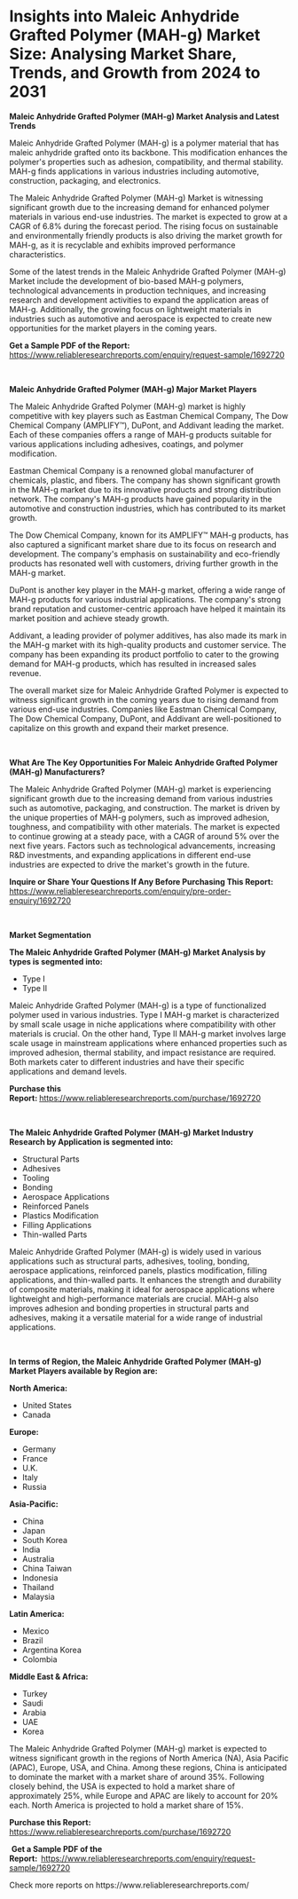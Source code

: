 <p><h1>Insights into Maleic Anhydride Grafted Polymer (MAH-g) Market Size: Analysing Market Share, Trends, and Growth from 2024 to 2031</h1></p><p><strong>Maleic Anhydride Grafted Polymer (MAH-g) Market Analysis and Latest Trends</strong></p>
<p><p>Maleic Anhydride Grafted Polymer (MAH-g) is a polymer material that has maleic anhydride grafted onto its backbone. This modification enhances the polymer's properties such as adhesion, compatibility, and thermal stability. MAH-g finds applications in various industries including automotive, construction, packaging, and electronics.</p><p>The Maleic Anhydride Grafted Polymer (MAH-g) Market is witnessing significant growth due to the increasing demand for enhanced polymer materials in various end-use industries. The market is expected to grow at a CAGR of 6.8% during the forecast period. The rising focus on sustainable and environmentally friendly products is also driving the market growth for MAH-g, as it is recyclable and exhibits improved performance characteristics.</p><p>Some of the latest trends in the Maleic Anhydride Grafted Polymer (MAH-g) Market include the development of bio-based MAH-g polymers, technological advancements in production techniques, and increasing research and development activities to expand the application areas of MAH-g. Additionally, the growing focus on lightweight materials in industries such as automotive and aerospace is expected to create new opportunities for the market players in the coming years.</p></p>
<p><strong>Get a Sample PDF of the Report:&nbsp;</strong> <a href="https://www.reliableresearchreports.com/enquiry/request-sample/1692720">https://www.reliableresearchreports.com/enquiry/request-sample/1692720</a></p>
<p>&nbsp;</p>
<p><strong>Maleic Anhydride Grafted Polymer (MAH-g) Major Market Players</strong></p>
<p><p>The Maleic Anhydride Grafted Polymer (MAH-g) market is highly competitive with key players such as Eastman Chemical Company, The Dow Chemical Company (AMPLIFY™), DuPont, and Addivant leading the market. Each of these companies offers a range of MAH-g products suitable for various applications including adhesives, coatings, and polymer modification.</p><p>Eastman Chemical Company is a renowned global manufacturer of chemicals, plastic, and fibers. The company has shown significant growth in the MAH-g market due to its innovative products and strong distribution network. The company's MAH-g products have gained popularity in the automotive and construction industries, which has contributed to its market growth.</p><p>The Dow Chemical Company, known for its AMPLIFY™ MAH-g products, has also captured a significant market share due to its focus on research and development. The company's emphasis on sustainability and eco-friendly products has resonated well with customers, driving further growth in the MAH-g market.</p><p>DuPont is another key player in the MAH-g market, offering a wide range of MAH-g products for various industrial applications. The company's strong brand reputation and customer-centric approach have helped it maintain its market position and achieve steady growth.</p><p>Addivant, a leading provider of polymer additives, has also made its mark in the MAH-g market with its high-quality products and customer service. The company has been expanding its product portfolio to cater to the growing demand for MAH-g products, which has resulted in increased sales revenue.</p><p>The overall market size for Maleic Anhydride Grafted Polymer is expected to witness significant growth in the coming years due to rising demand from various end-use industries. Companies like Eastman Chemical Company, The Dow Chemical Company, DuPont, and Addivant are well-positioned to capitalize on this growth and expand their market presence.</p></p>
<p>&nbsp;</p>
<p><strong>What Are The Key Opportunities For Maleic Anhydride Grafted Polymer (MAH-g) Manufacturers?</strong></p>
<p><p>The Maleic Anhydride Grafted Polymer (MAH-g) market is experiencing significant growth due to the increasing demand from various industries such as automotive, packaging, and construction. The market is driven by the unique properties of MAH-g polymers, such as improved adhesion, toughness, and compatibility with other materials. The market is expected to continue growing at a steady pace, with a CAGR of around 5% over the next five years. Factors such as technological advancements, increasing R&D investments, and expanding applications in different end-use industries are expected to drive the market's growth in the future.</p></p>
<p><strong>Inquire or Share Your Questions If Any Before Purchasing This Report:</strong> <a href="https://www.reliableresearchreports.com/enquiry/pre-order-enquiry/1692720">https://www.reliableresearchreports.com/enquiry/pre-order-enquiry/1692720</a></p>
<p>&nbsp;</p>
<p><strong>Market Segmentation</strong></p>
<p><strong>The Maleic Anhydride Grafted Polymer (MAH-g) Market Analysis by types is segmented into:</strong></p>
<p><ul><li>Type I</li><li>Type II</li></ul></p>
<p><p>Maleic Anhydride Grafted Polymer (MAH-g) is a type of functionalized polymer used in various industries. Type I MAH-g market is characterized by small scale usage in niche applications where compatibility with other materials is crucial. On the other hand, Type II MAH-g market involves large scale usage in mainstream applications where enhanced properties such as improved adhesion, thermal stability, and impact resistance are required. Both markets cater to different industries and have their specific applications and demand levels.</p></p>
<p><strong>Purchase this Report:&nbsp;</strong><a href="https://www.reliableresearchreports.com/purchase/1692720">https://www.reliableresearchreports.com/purchase/1692720</a></p>
<p>&nbsp;</p>
<p><strong>The Maleic Anhydride Grafted Polymer (MAH-g) Market Industry Research by Application is segmented into:</strong></p>
<p><ul><li>Structural Parts</li><li>Adhesives</li><li>Tooling</li><li>Bonding</li><li>Aerospace Applications</li><li>Reinforced Panels</li><li>Plastics Modification</li><li>Filling Applications</li><li>Thin-walled Parts</li></ul></p>
<p><p>Maleic Anhydride Grafted Polymer (MAH-g) is widely used in various applications such as structural parts, adhesives, tooling, bonding, aerospace applications, reinforced panels, plastics modification, filling applications, and thin-walled parts. It enhances the strength and durability of composite materials, making it ideal for aerospace applications where lightweight and high-performance materials are crucial. MAH-g also improves adhesion and bonding properties in structural parts and adhesives, making it a versatile material for a wide range of industrial applications.</p></p>
<p>&nbsp;</p>
<p><strong>In terms of Region, the Maleic Anhydride Grafted Polymer (MAH-g) Market Players available by Region are:</strong></p>
<p>
    <p> <strong> North America: </strong>
        <ul>
            <li>United States</li>
            <li>Canada</li>
        </ul>
        </p> 
    <p> <strong> Europe: </strong>
        <ul>
            <li>Germany</li>
            <li>France</li>
            <li>U.K.</li>
            <li>Italy</li>
            <li>Russia</li>
        </ul>
        </p> 
    <p> <strong> Asia-Pacific: </strong>
        <ul>
            <li>China</li>
            <li>Japan</li>
            <li>South Korea</li>
            <li>India</li>
            <li>Australia</li>
            <li>China Taiwan</li>
            <li>Indonesia</li>
            <li>Thailand</li>
            <li>Malaysia</li>
        </ul>
        </p> 
    <p> <strong> Latin America: </strong>
        <ul>
            <li>Mexico</li>
            <li>Brazil</li>
            <li>Argentina Korea</li>
            <li>Colombia</li>
        </ul>
        </p> 
    <p> <strong> Middle East & Africa: </strong>
        <ul>
            <li>Turkey</li>
            <li>Saudi</li>
            <li>Arabia</li>
            <li>UAE</li>
            <li>Korea</li>
        </ul>
    </p>
    </p>
<p><p>The Maleic Anhydride Grafted Polymer (MAH-g) market is expected to witness significant growth in the regions of North America (NA), Asia Pacific (APAC), Europe, USA, and China. Among these regions, China is anticipated to dominate the market with a market share of around 35%. Following closely behind, the USA is expected to hold a market share of approximately 25%, while Europe and APAC are likely to account for 20% each. North America is projected to hold a market share of 15%.</p></p>
<p><strong>Purchase this Report: </strong><a href="https://www.reliableresearchreports.com/purchase/1692720">https://www.reliableresearchreports.com/purchase/1692720</a></p>
<p>&nbsp;<strong>Get a Sample PDF of the Report:&nbsp;&nbsp;</strong><a href="https://www.reliableresearchreports.com/enquiry/request-sample/1692720">https://www.reliableresearchreports.com/enquiry/request-sample/1692720</a></p>
<p><strong></strong></p>
<p>Check more reports on https://www.reliableresearchreports.com/</p>